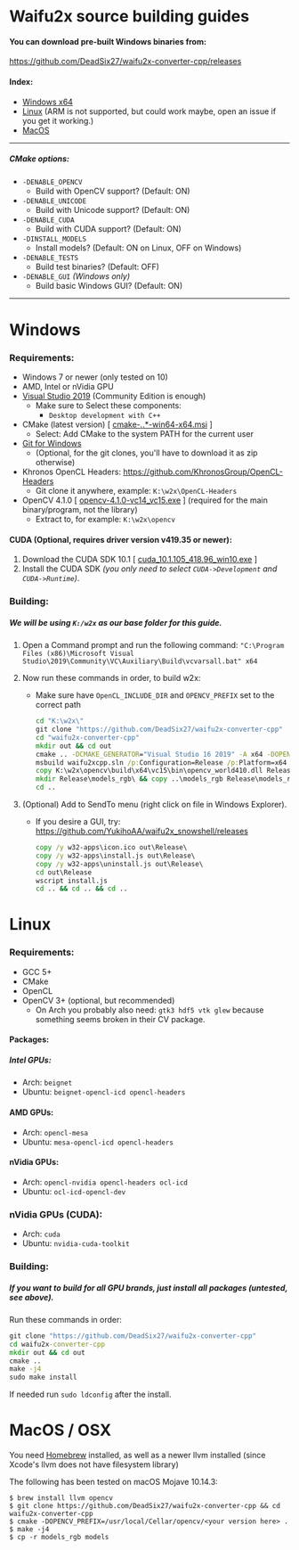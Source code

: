 # Waifu2x source building guides

#### You can download pre-built Windows binaries from:

https://github.com/DeadSix27/waifu2x-converter-cpp/releases

#### Index:
- [Windows x64](#windows)
- [Linux](#linux) (ARM is not supported, but could work maybe, open an issue if you get it working.)
- [MacOS](#macos--osx)

---

##### CMake options:
- `-DENABLE_OPENCV`
	- Build with OpenCV support? (Default: ON)
- `-DENABLE_UNICODE`
	- Build with Unicode support? (Default: ON)
- `-DENABLE_CUDA`
	- Build with CUDA support? (Default: ON)
- `-DINSTALL_MODELS`
	- Install models? (Default: ON on Linux, OFF on Windows)
- `-DENABLE_TESTS`
	- Build test binaries? (Default: OFF)
- `-DENABLE_GUI` _(Windows only)_
	- Build basic Windows GUI? (Default: ON)	

---

# Windows

### Requirements:
- Windows 7 or newer (only tested on 10)
- AMD, Intel or nVidia GPU
- [Visual Studio 2019](https://www.visualstudio.com/downloads/) (Community Edition is enough)
  - Make sure to Select these components:
    - `Desktop development with C++`
- CMake (latest version) [ [cmake-*.*.*-win64-x64.msi](https://cmake.org/download/) ]
  - Select: Add CMake to the system PATH for the current user
- [Git for Windows](https://git-scm.com/download/win)
	- (Optional, for the git clones, you'll have to download it as zip otherwise)
- Khronos OpenCL Headers: https://github.com/KhronosGroup/OpenCL-Headers
	- Git clone it anywhere, example: `K:\w2x\OpenCL-Headers`
- OpenCV 4.1.0 [ [opencv-4.1.0-vc14_vc15.exe](https://opencv.org/releases.html) ] (required for the main binary/program, not the library)
	- Extract to, for example: `K:\w2x\opencv`

#### CUDA (Optional, requires driver version v419.35 or newer):
1. Download the CUDA SDK 10.1 [ [cuda_10.1.105_418.96_win10.exe](https://developer.nvidia.com/cuda-downloads?target_os=Windows&target_arch=x86_64&target_version=10&target_type=exelocal) ]
2. Install the CUDA SDK _(you only need to select `CUDA->Development` and `CUDA->Runtime`)_.

### Building:
##### We will be using `K:/w2x` as our base folder for this guide.

1. Open a Command prompt and run the following command: `"C:\Program Files (x86)\Microsoft Visual Studio\2019\Community\VC\Auxiliary\Build\vcvarsall.bat" x64`

2. Now run these commands in order, to build w2x:
	- Make sure have `OpenCL_INCLUDE_DIR` and `OPENCV_PREFIX` set to the correct path
		```bat
		cd "K:\w2x\"
		git clone "https://github.com/DeadSix27/waifu2x-converter-cpp"
		cd "waifu2x-converter-cpp"
		mkdir out && cd out
		cmake .. -DCMAKE_GENERATOR="Visual Studio 16 2019" -A x64 -DOPENCV_PREFIX="K:/w2x/opencv/build/" -DOpenCL_INCLUDE_DIR="K:/w2x/OpenCL-Headers"
		msbuild waifu2xcpp.sln /p:Configuration=Release /p:Platform=x64 -m
		copy K:\w2x\opencv\build\x64\vc15\bin\opencv_world410.dll Release\
		mkdir Release\models_rgb\ && copy ..\models_rgb Release\models_rgb\
		cd ..
		```
4. (Optional) Add to SendTo menu (right click on file in Windows Explorer).

	- If you desire a GUI, try: https://github.com/YukihoAA/waifu2x_snowshell/releases
		```bat
		copy /y w32-apps\icon.ico out\Release\
		copy /y w32-apps\install.js out\Release\
		copy /y w32-apps\uninstall.js out\Release\
		cd out\Release
		wscript install.js
		cd .. && cd .. && cd ..
		```

# Linux

### Requirements:
- GCC 5+
- CMake
- OpenCL
- OpenCV 3+ (optional, but recommended)
	- On Arch you probably also need: `gtk3 hdf5 vtk glew` because something seems broken in their CV package.

#### Packages:

##### Intel GPUs:
- Arch: `beignet`
- Ubuntu: `beignet-opencl-icd opencl-headers`
   
#### AMD GPUs:
- Arch: `opencl-mesa`
- Ubuntu: `mesa-opencl-icd opencl-headers`

#### nVidia GPUs:
- Arch: `opencl-nvidia opencl-headers ocl-icd`
- Ubuntu: `ocl-icd-opencl-dev`

### nVidia GPUs (CUDA):
- Arch: `cuda`
- Ubuntu: `nvidia-cuda-toolkit`

### Building:
##### If you want to build for all GPU brands, just install all packages (untested, see above).
Run these commands in order:
```cmd
git clone "https://github.com/DeadSix27/waifu2x-converter-cpp"
cd waifu2x-converter-cpp
mkdir out && cd out
cmake ..
make -j4
sudo make install
```
If needed run `sudo ldconfig` after the install.

# MacOS / OSX

You need [Homebrew](https://brew.sh) installed, as well as a newer llvm installed (since Xcode's llvm does not have
 filesystem library)

The following has been tested on macOS Mojave 10.14.3:
```
$ brew install llvm opencv
$ git clone https://github.com/DeadSix27/waifu2x-converter-cpp && cd waifu2x-converter-cpp
$ cmake -DOPENCV_PREFIX=/usr/local/Cellar/opencv/<your version here> .
$ make -j4
$ cp -r models_rgb models
```
